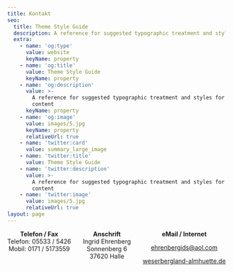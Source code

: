 ```yaml
---
title: Kontakt
seo:
  title: Theme Style Guide
  description: A reference for suggested typographic treatment and styles for your content
  extra:
    - name: 'og:type'
      value: website
      keyName: property
    - name: 'og:title'
      value: Theme Style Guide
      keyName: property
    - name: 'og:description'
      value: >-
        A reference for suggested typographic treatment and styles for your
        content
      keyName: property
    - name: 'og:image'
      value: images/5.jpg
      keyName: property
      relativeUrl: true
    - name: 'twitter:card'
      value: summary_large_image
    - name: 'twitter:title'
      value: Theme Style Guide
    - name: 'twitter:description'
      value: >-
        A reference for suggested typographic treatment and styles for your
        content
    - name: 'twitter:image'
      value: images/5.jpg
      relativeUrl: true
layout: page
---
```

<div style="display: flex; justify-content: space-between; text-align: center;">
    <div>
        <strong><div>Telefon / Fax</div></strong>
        <div>Telefon: 05533 / 5426</div>
        <div>Mobil: 0171 / 5173559</div>
    </div>
    <div>
        <strong><div>Anschrift</div></strong>
        <div>Ingrid Ehrenberg</div>
        <div>Sonnenberg 6</div>
        <div>37620 Halle</div>
    </div>
    <div>
        <strong><div>eMail / Internet</div></strong>
        <p><a href="mailto:ehrenbergids@aol.com">ehrenbergids@aol.com</a></p>
        <p><a href="http://www.weserbergland-almhuette.de">weserbergland-almhuette.de</a></p>
    </div>
</div>